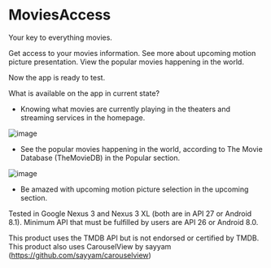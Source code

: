 # MoviesAccess

Your key to everything movies.

Get access to your movies information. 
See more about upcoming motion picture presentation.
View the popular movies happening in the world.

Now the app is ready to test.

What is available on the app in current state?

- Knowing what movies are currently playing in the theaters and streaming services in the homepage.
 
![image](https://user-images.githubusercontent.com/86178738/150281895-480af3df-ac27-482e-8aa0-914fa2e116b0.png)


- See the popular movies happening in the world, according to The Movie Database (TheMovieDB) in the Popular section.

![image](https://user-images.githubusercontent.com/86178738/150281940-8d8ea090-848e-4e23-8814-6377930f8e83.png)


- Be amazed with upcoming motion picture selection in the upcoming section.


Tested in Google Nexus 3 and Nexus 3 XL (both are in API 27 or Android 8.1).
Minimum API that must be fulfilled by users are API 26 or Android 8.0.

This product uses the TMDB API but is not endorsed or certified by TMDB.
This product also uses CarouselView by sayyam (https://github.com/sayyam/carouselview)
